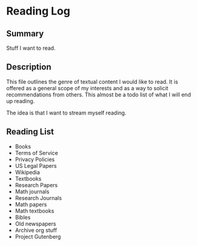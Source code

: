 # Reading Log

## Summary

Stuff I want to read.

## Description

This file outlines the genre of textual content I would like to read. It is offered as a general scope of my interests and as a way to solicit recommendations from others. This almost be a todo list of what I will end up reading.

The idea is that I want to stream myself reading.

## Reading List

- Books
- Terms of Service
- Privacy Policies
- US Legal Papers
- Wikipedia
- Textbooks
- Research Papers
- Math journals
- Research Journals
- Math papers
- Math textbooks
- Bibles
- Old newspapers
- Archive org stuff
- Project Gutenberg

